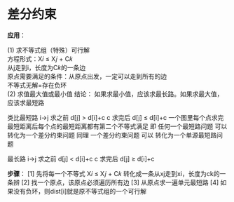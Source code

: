 # 差分约束
**应用**：

(1) 求不等式组（特殊）可行解  
方程形式：X𝑖 ≤ X𝑗 + C𝑘  
从j走到i，长度为C𝑘的一条边  
原点需要满足的条件：从原点出发，一定可以走到所有的边  
不等式无解=存在负环  
(2) 求值最大值或最小值
结论： 如果求最小值，应该求最长路。如果求最大值，应该求最短路

类比最短路
  i→j   求之前 d[j] > d[i]+c 
   c    求完后 d[j] ≤ d[i]+c 
一个图里每个点求完最短距离后每个点的最短距离都有第二个不等式满足
即  任何一个最短路问题 可以 转化为一个差分约束问题
同理  一个差分约束问题 可以 转化为一个单源最短路问题

最长路
   i→j   求之前 d[j] < d[i]+c 
   c     求完后 d[j] ≥ d[i]+c  

**步骤**：
[1] 先将每一个不等式 X𝑖 ≤ X𝑗 + C𝑘 转化成一条从xj走到xi，长度为ck的一条辨
[2] 找一个原点，该原点必须遍历所有边
[3] 从原点求一遍单元最短路
[4] 如果没有负环，则dist[i]就是原不等式组的一个可行解

